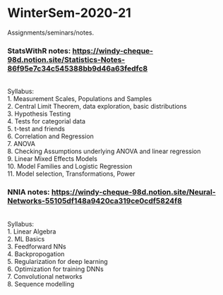 # WinterSem-2020-21
Assignments/seminars/notes.  

### StatsWithR notes: https://windy-cheque-98d.notion.site/Statistics-Notes-86f95e7c34c545388bb9d46a63fedfc8
<br>
Syllabus: <br>
1. Measurement Scales, Populations and Samples  <br>
2. Central Limit Theorem, data exploration, basic distributions  <br>
3. Hypothesis Testing  <br>
4. Tests for categorial data  <br>
5. t-test and friends  <br>
6. Correlation and Regression  <br>
7. ANOVA  <br>
8. Checking Assumptions underlying ANOVA and linear regression  <br>
9. Linear Mixed Effects Models   <br>
10. Model Families and Logistic Regression  <br>
11. Model selection, Transformations, Power  <br>

### NNIA notes: https://windy-cheque-98d.notion.site/Neural-Networks-55105df148a9420ca319ce0cdf5824f8  
<br>
Syllabus:   <br> 
1. Linear Algebra  <br>
2. ML Basics  <br>
3. Feedforward NNs  <br>
4. Backpropogation  <br>
5. Regularization for deep learning <br> 
6. Optimization for training DNNs  <br>
7. Convolutional networks  <br>
8. Sequence modelling   <br>
